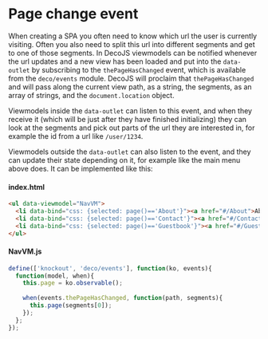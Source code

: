 <meta name="title" content="Page change event - DecoJS">


<div class="page-header">
  <h1>Page change event</h1>
</div>

When creating a SPA you often need to know which url the user is currently visiting. Often you also need to split this url into different segments and get to one of those segments. In DecoJS viewmodels can be notified whenever the url updates and a new view has been loaded and put into the `data-outlet` by subscribing to the `thePageHasChanged` event, which is available from the `deco/events` module. DecoJS will proclaim that `thePageHasChanged` and will pass along the current view path, as a string, the segments, as an array of strings, and the `document.location` object.

Viewmodels inside the `data-outlet` can listen to this event, and when they receive it (which will be just after they have finished initializing) they can look at the segments and pick out parts of the url they are interested in, for example the id from a url like `/user/1234`. 

Viewmodels outside the `data-outlet` can also listen to the event, and they can update their state depending on it, for example like the main menu above does. It can be implemented like this:

#### index.html
```html
<ul data-viewmodel="NavVM">
  <li data-bind="css: {selected: page()=='About'}"><a href="#/About">About</a></li>
  <li data-bind="css: {selected: page()=='Contact'}"><a href="#/Contact">Contact</a></li>
  <li data-bind="css: {selected: page()=='Guestbook'}"><a href="#/Guestbook">Guestbook</a></li>
</ul>
```

#### NavVM.js
```js
define(['knockout', 'deco/events'], function(ko, events){
  function(model, when){    
    this.page = ko.observable();
    
    when(events.thePageHasChanged, function(path, segments){
      this.page(segments[0]);
    });
  };
});
```